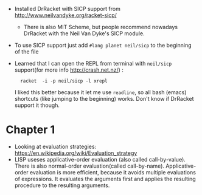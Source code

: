 * Installed DrRacket with SICP support from http://www.neilvandyke.org/racket-sicp/
	* There is also MIT Scheme, but people recommend nowadays DrRacket with the
	  Neil Van Dyke's SICP module.
* To use SICP support just add `#lang planet neil/sicp` to the beginning of the file
* Learned that I can open the REPL from terminal with `neil/sicp` support(for
  more info http://crash.net.nz/) :

		racket  -i -p neil/sicp -l xrepl

  I liked this better because it let me use `readline`, so all bash (emacs)
  shortcuts (like jumping to the beginning) works. Don't know if DrRacket
  support it though.

# Chapter 1

* Looking at evaluation strategies: https://en.wikipedia.org/wiki/Evaluation_strategy
* LISP useses applicative-order evaluation (also called call-by-value). There
  is also normal-order evaluation(called call-by-name). Applicative-order
  evaluation is more efficient, because it avoids multiple evaluations of
  expressions. It evaluates the arguments first and applies the resulting
  procedure to the resulting arguments.
